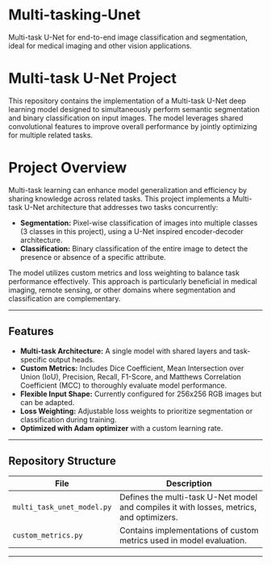 # Multi-tasking-Unet
Multi-task U-Net for end-to-end image classification and segmentation, ideal for medical imaging and other vision applications.

# Multi-task U-Net Project

This repository contains the implementation of a Multi-task U-Net deep learning model designed to simultaneously perform semantic segmentation and binary classification on input images. The model leverages shared convolutional features to improve overall performance by jointly optimizing for multiple related tasks.

# Project Overview

Multi-task learning can enhance model generalization and efficiency by sharing knowledge across related tasks. This project implements a Multi-task U-Net architecture that addresses two tasks concurrently:

- **Segmentation:** Pixel-wise classification of images into multiple classes (3 classes in this project), using a U-Net inspired encoder-decoder architecture.
- **Classification:** Binary classification of the entire image to detect the presence or absence of a specific attribute.

The model utilizes custom metrics and loss weighting to balance task performance effectively. This approach is particularly beneficial in medical imaging, remote sensing, or other domains where segmentation and classification are complementary.

---

## Features

- **Multi-task Architecture:** A single model with shared layers and task-specific output heads.
- **Custom Metrics:** Includes Dice Coefficient, Mean Intersection over Union (IoU), Precision, Recall, F1-Score, and Matthews Correlation Coefficient (MCC) to thoroughly evaluate model performance.
- **Flexible Input Shape:** Currently configured for 256x256 RGB images but can be adapted.
- **Loss Weighting:** Adjustable loss weights to prioritize segmentation or classification during training.
- **Optimized with Adam optimizer** with a custom learning rate.

---

## Repository Structure

| File                     | Description                                          |
|--------------------------|------------------------------------------------------|
| `multi_task_unet_model.py` | Defines the multi-task U-Net model and compiles it with losses, metrics, and optimizers. |
| `custom_metrics.py`       | Contains implementations of custom metrics used in model evaluation. |

---
